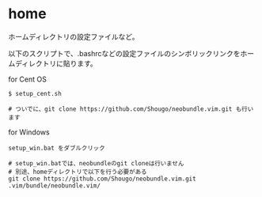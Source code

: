 home
====

ホームディレクトリの設定ファイルなど。

以下のスクリプトで、.bashrcなどの設定ファイルのシンボリックリンクをホームディレクトリに貼ります。

for Cent OS

    $ setup_cent.sh
    
    # ついでに、git clone https://github.com/Shougo/neobundle.vim.git も行います

for Windows

    setup_win.bat をダブルクリック
    
    # setup_win.batでは、neobundleのgit cloneは行いません
    # 別途、homeディレクトリで以下を行う必要がある
    git clone https://github.com/Shougo/neobundle.vim.git .vim/bundle/neobundle.vim/

